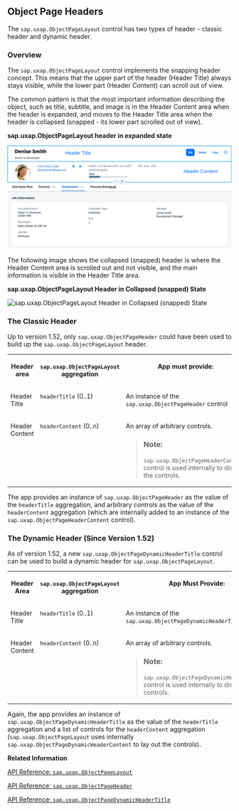 <!-- loiod2ef0099542d44dc868719d908e576d0 -->

## Object Page Headers

The `sap.uxap.ObjectPageLayout` control has two types of header - classic header and dynamic header.



<a name="loiod2ef0099542d44dc868719d908e576d0__section_qj3_tpk_sbb"/>

### Overview

The `sap.uxap.ObjectPageLayout` control implements the snapping header concept. This means that the upper part of the header \(Header Title\) always stays visible, while the lower part \(Header Content\) can scroll out of view.

The common pattern is that the most important information describing the object, such as title, subtitle, and image is in the Header Content area when the header is expanded, and moves to the Header Title area when the header is collapsed \(snapped - its lower part scrolled out of view\).

  
  
**sap.uxap.ObjectPageLayout header in expanded state**

![](images/loio329ff57b73e54ddca241e9ff693cd6c8_LowRes.png "sap.uxap.ObjectPageLayout header in expanded state")

The following image shows the collapsed \(snapped\) header is where the Header Content area is scrolled out and not visible, and the main information is visible in the Header Title area.

  
  
**sap.uxap.ObjectPageLayout Header in Collapsed \(snapped\) State**

![](images/loiof4ec6baca13b4bd993715464cbf4461f_HiRes.png "sap.uxap.ObjectPageLayout Header in Collapsed (snapped)
					State")



<a name="loiod2ef0099542d44dc868719d908e576d0__section_chx_wpk_sbb"/>

### The Classic Header

Up to version 1.52, only `sap.uxap.ObjectPageHeader` could have been used to build up the `sap.uxap.ObjectPageLayout` header.


<table>
<tr>
<th valign="top">

Header area

</th>
<th valign="top">

`sap.uxap.ObjectPageLayout` aggregation

</th>
<th valign="top">

App must provide:

</th>
</tr>
<tr>
<td valign="top">

Header Title

</td>
<td valign="top">

`headerTitle` \(0..1\)

</td>
<td valign="top">

An instance of the `sap.uxap.ObjectPageHeader` control

</td>
</tr>
<tr>
<td valign="top">

Header Content

</td>
<td valign="top">

`headerContent` \(0..n\)

</td>
<td valign="top">

An array of arbitrary controls.

> ### Note:  
> `sap.uxap.ObjectPageHeaderContent` control is used internally to display the controls.



</td>
</tr>
</table>

The app provides an instance of `sap.uxap.ObjectPageHeader` as the value of the `headerTitle` aggregation, and arbitrary controls as the value of the `headerContent` aggregation \(which are internally added to an instance of the `sap.uxap.ObjectPageHeaderContent` control\).



<a name="loiod2ef0099542d44dc868719d908e576d0__section_sxg_s5k_sbb"/>

### The Dynamic Header \(Since Version 1.52\)

As of version 1.52, a new `sap.uxap.ObjectPageDynamicHeaderTitle` control can be used to build a dynamic header for `sap.uxap.ObjectPageLayout`.


<table>
<tr>
<th valign="top">

Header Area

</th>
<th valign="top">

`sap.uxap.ObjectPageLayout` aggregation

</th>
<th valign="top">

App Must Provide:

</th>
</tr>
<tr>
<td valign="top">

Header Title

</td>
<td valign="top">

`headerTitle` \(0..1\)

</td>
<td valign="top">

An instance of the `sap.uxap.ObjectPageDynamicHeaderTitle` control

</td>
</tr>
<tr>
<td valign="top">

Header Content

</td>
<td valign="top">

`headerContent` \(0..n\)

</td>
<td valign="top">

An array of arbitrary controls.

> ### Note:  
> `sap.uxap.ObjectPageDynamicHeaderContent` control is used internally to display the controls.



</td>
</tr>
</table>

Again, the app provides an instance of `sap.uxap.ObjectPageDynamicHeaderTitle` as the value of the `headerTitle` aggregation and a list of controls for the `headerContent` aggregation \(`sap.uxap.ObjectPageLayout` uses internally `sap.uxap.ObjectPageDynamicHeaderContent` to lay out the controls\).

**Related Information**  


[API Reference: `sap.uxap.ObjectPageLayout`](https://ui5.sap.com/#/api/sap.uxap.ObjectPageLayout)

[API Reference: `sap.uxap.ObjectPageHeader`](https://ui5.sap.com/#/api/sap.uxap.sap.uxap.ObjectPageHeader)

[API Reference: `sap.uxap.ObjectPageDynamicHeaderTitle`](https://ui5.sap.com/#/api/sap.uxap.ObjectPageDynamicHeaderTitle)

